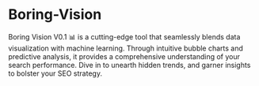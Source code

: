 # Boring-Vision
Boring Vision V0.1 📊 is a cutting-edge tool that seamlessly blends data visualization with machine learning. Through intuitive bubble charts and predictive analysis, it provides a comprehensive understanding of your search performance. Dive in to unearth hidden trends, and garner insights to bolster your SEO strategy.
